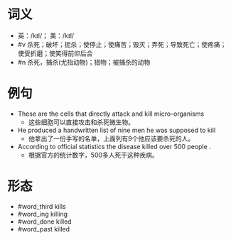 # 词义
- 英：/kɪl/； 美：/kɪl/
- #v 杀死；破坏；扼杀；使停止；使痛苦；毁灭；弄死；导致死亡；使疼痛；使受折磨；使笑得前仰后合
- #n 杀死，捕杀(尤指动物)；猎物；被捕杀的动物
# 例句
- These are the cells that directly attack and kill micro-organisms
	- 这些细胞可以直接攻击和杀死微生物。
- He produced a handwritten list of nine men he was supposed to kill
	- 他拿出了一份手写的名单，上面列有9个他应该要杀死的人。
- According to official statistics the disease killed over 500 people .
	- 根据官方的统计数字，500多人死于这种疾病。
# 形态
- #word_third kills
- #word_ing killing
- #word_done killed
- #word_past killed

